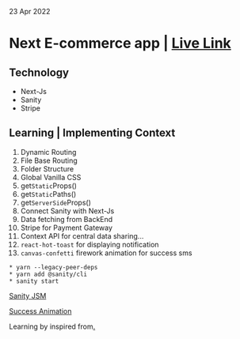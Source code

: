 23 Apr 2022

# Next E-commerce app | [Live Link]()

## Technology
* Next-Js 
* Sanity 
* Stripe

## Learning | Implementing Context
1. Dynamic Routing
2. File Base Routing
3. Folder Structure
4. Global Vanilla CSS
5. get`Static`Props()
6. get`Static`Paths()
7. get`ServerSide`Props()
8. Connect Sanity with Next-Js
9. Data fetching from BackEnd
10. Stripe for Payment Gateway
11. Context API for central data sharing...
12. `react-hot-toast` for displaying notification
13. `canvas-confetti` firework animation for success sms

```
* yarn --legacy-peer-deps
* yarn add @sanity/cli
* sanity start 
```

[Sanity JSM](https://www.sanity.io/javascriptmastery2022)

[Success Animation](https://www.kirilv.com/canvas-confetti)

Learning by inspired from[.](https://youtu.be/4mOkFXyxfsU)
